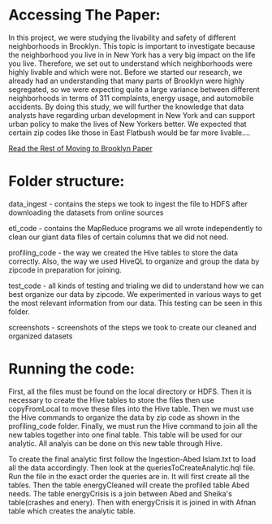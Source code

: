  

Accessing The Paper:
=================================================================================================================================================================================
In this project, we were studying the livability and safety of different neighborhoods in Brooklyn. This topic is important to investigate because the neighborhood you live in in New York has a very big impact on the life you live. Therefore, we set out to understand which neighborhoods were highly livable and which were not. Before we started our research, we already had an understanding that many parts of Brooklyn were highly segregated, so we were expecting quite a large variance between different neighborhoods in terms of 311 complaints, energy usage, and automobile accidents. By doing this study, we will further the knowledge that data analysts have regarding urban development in New York and can support urban policy to make the lives of New Yorkers better. We expected that certain zip codes like those in East Flatbush would be far more livable....

[Read the Rest of Moving to Brooklyn Paper](https://medium.com/@ai1138/moving-to-brooklyn-8b6748fffcc5)

###
Folder structure:
===================================================================================================================================================================================
data_ingest - contains the steps we took to ingest the file to HDFS after downloading the datasets from online sources

etl_code - contains the MapReduce programs we all wrote independently to clean our giant data files of certain columns that we did not need.

profiling_code - the way we created the Hive tables to store the data correctly. Also, the way we used HiveQL to organize and group the data by zipcode in preparation for joining.

test_code - all kinds of testing and trialing we did to understand how we can best organize our data by zipcode. We experimented in various ways to get the most relevant information from our data. This testing can be seen in this folder.

screenshots - screenshots of the steps we took to create our cleaned and organized datasets

Running the code:
===================================================================================================================================================================================
First, all the files must be found on the local directory or HDFS. Then it is necessary to create the Hive tables to store the files then use copyFromLocal to move these files into the Hive table. Then we must use the Hive commands to organize the data by zip code as shown in the profiling_code folder. Finally, we must run the Hive command to join all the new tables together into one final table. This table will be used for our analytic. All analyis can be done on this new table through Hive. 

To create the final analytic first follow the Ingestion-Abed Islam.txt to load all the data accordingly. Then look at the queriesToCreateAnalytic.hql file. Run the file in the exact order the queries are in. It will first create all the tables. Then the table 
energyCleaned will create the profiled table Abed needs. The table energyCrisis is a join between Abed and Sheika's table(crashes and enery). Then with energyCrisis it is joined in with Afnan table which creates the analytic table.
